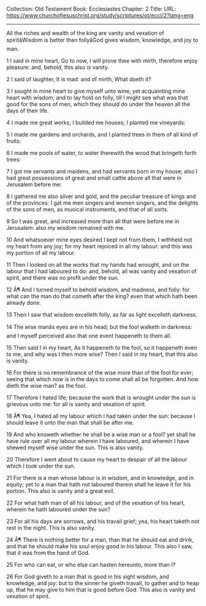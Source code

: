 Collection: Old Testament
Book: Ecclesiastes
Chapter: 2
Title: 
URL: https://www.churchofjesuschrist.org/study/scriptures/ot/eccl/2?lang=eng

---

All the riches and wealth of the king are vanity and vexation of spiritâWisdom is better than follyâGod gives wisdom, knowledge, and joy to man.

1 I said in mine heart, Go to now, I will prove thee with mirth, therefore enjoy pleasure: and, behold, this also is vanity.

2 I said of laughter, It is mad: and of mirth, What doeth it?

3 I sought in mine heart to give myself unto wine, yet acquainting mine heart with wisdom; and to lay hold on folly, till I might see what was that good for the sons of men, which they should do under the heaven all the days of their life.

4 I made me great works; I builded me houses; I planted me vineyards:

5 I made me gardens and orchards, and I planted trees in them of all kind of fruits:

6 I made me pools of water, to water therewith the wood that bringeth forth trees:

7 I got me servants and maidens, and had servants born in my house; also I had great possessions of great and small cattle above all that were in Jerusalem before me:

8 I gathered me also silver and gold, and the peculiar treasure of kings and of the provinces: I gat me men singers and women singers, and the delights of the sons of men, as musical instruments, and that of all sorts.

9 So I was great, and increased more than all that were before me in Jerusalem: also my wisdom remained with me.

10 And whatsoever mine eyes desired I kept not from them, I withheld not my heart from any joy; for my heart rejoiced in all my labour: and this was my portion of all my labour.

11 Then I looked on all the works that my hands had wrought, and on the labour that I had laboured to do: and, behold, all was vanity and vexation of spirit, and there was no profit under the sun.

12 Â¶ And I turned myself to behold wisdom, and madness, and folly: for what can the man do that cometh after the king? even that which hath been already done.

13 Then I saw that wisdom excelleth folly, as far as light excelleth darkness.

14 The wise manâs eyes are in his head; but the fool walketh in darkness: and I myself perceived also that one event happeneth to them all.

15 Then said I in my heart, As it happeneth to the fool, so it happeneth even to me; and why was I then more wise? Then I said in my heart, that this also is vanity.

16 For there is no remembrance of the wise more than of the fool for ever; seeing that which now is in the days to come shall all be forgotten. And how dieth the wise man? as the fool.

17 Therefore I hated life; because the work that is wrought under the sun is grievous unto me: for all is vanity and vexation of spirit.

18 Â¶ Yea, I hated all my labour which I had taken under the sun: because I should leave it unto the man that shall be after me.

19 And who knoweth whether he shall be a wise man or a fool? yet shall he have rule over all my labour wherein I have laboured, and wherein I have shewed myself wise under the sun. This is also vanity.

20 Therefore I went about to cause my heart to despair of all the labour which I took under the sun.

21 For there is a man whose labour is in wisdom, and in knowledge, and in equity; yet to a man that hath not laboured therein shall he leave it for his portion. This also is vanity and a great evil.

22 For what hath man of all his labour, and of the vexation of his heart, wherein he hath laboured under the sun?

23 For all his days are sorrows, and his travail grief; yea, his heart taketh not rest in the night. This is also vanity.

24 Â¶ There is nothing better for a man, than that he should eat and drink, and that he should make his soul enjoy good in his labour. This also I saw, that it was from the hand of God.

25 For who can eat, or who else can hasten hereunto, more than I?

26 For God giveth to a man that is good in his sight wisdom, and knowledge, and joy: but to the sinner he giveth travail, to gather and to heap up, that he may give to him that is good before God. This also is vanity and vexation of spirit.
